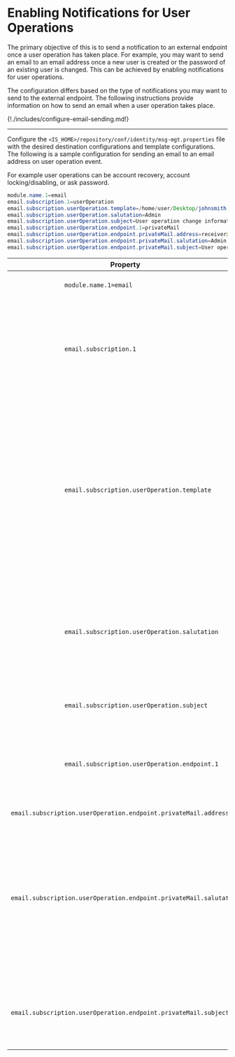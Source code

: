 # Enabling Notifications for User Operations

The primary objective of this is to send a notification to an external endpoint once a user operation has taken place. For example, you may want to send an email to an email address once a new user is created or the password of an existing user is changed. This can be achieved by enabling notifications for user operations.

The configuration differs based on the type of notifications you may want to send to the external endpoint. The following instructions provide information on how to send an email when a user operation takes place.

{!./includes/configure-email-sending.md!}

---

Configure the `<IS_HOME>/repository/conf/identity/msg-mgt.properties` file with the desired destination configurations and template configurations. The following is a sample configuration for sending an email to an email address on user operation event.

For example user operations can be account recovery, account locking/disabling, or ask password.

```java
module.name.1=email
email.subscription.1=userOperation
email.subscription.userOperation.template=/home/user/Desktop/johnsmith (If you are using windows machine the path would be C:\Users\Administrator\Desktop\johnsmith)
email.subscription.userOperation.salutation=Admin
email.subscription.userOperation.subject=User operation change information
email.subscription.userOperation.endpoint.1=privateMail
email.subscription.userOperation.endpoint.privateMail.address=receiver@gmail.com
email.subscription.userOperation.endpoint.privateMail.salutation=Admin private mail
email.subscription.userOperation.endpoint.privateMail.subject=User operation change information to private mail
```

 <table>
    <thead>
    <tr class="header">
    <th>Property</th>
    <th>Description</th>
    </tr>
    </thead>
    <tbody>
    <tr class="odd">
    <td><code>               module.name.1=email              </code></td>
    <td>By defining this property, you can register the email sending module in the Notification-Mgt framework, so that the email sending module acts as a listener.</td>
    </tr>
    <tr class="even">
    <td><code>               email.subscription.1              </code></td>
    <td>The first subscription by the email module is ' <code>               userOperation              </code> '. When there is a user operation, an event is triggered from the system. By configuring this property, you can make the email module subscribe to that particular event send emails on events. You can define this subscription name as <code>               userOperation              </code>. This needs to be defined since this is the name of the event that is published by the publishing party. From this point onwards, you will be using <code>               email.subscription.userOperation              </code> as the prefix for properties relevant to this subscription.</td>
    </tr>
    <tr class="odd">
    <td><code>               email.subscription.userOperation.template              </code></td>
    <td><div class="content-wrapper">
    <p>This is the template for the email. You can configure your template such that it has placeholders. These placeholders are replaced with dynamic values that are coming from the event or you can define values for these placeholders using your configurations.</p>
    <p>The following is a sample email template with placeholders.</p>
    <div class="panel" style="background-color: White;border-width: 1px;">
    <div class="panelContent" style="background-color: White;">
    <p>Hi {username}</p>
    <p>This is a test mail to your private mail. The operation occurred was: {operation}.</p>
    </div>
    </div>
    <p>The following are the dynamic data used in the user operation event.</p>
    <p>- operation: The type of user operation that took place.<br />
    - username: The username of the user that is subject to the information change.</p>
    </div></td>
    </tr>
    <tr class="even">
    <td><code>               email.subscription.userOperation.salutation              </code></td>
    <td><div class="content-wrapper">
    <p>This property can be used to replace a placeholder in the email template. In this particular scenario, this property has no value or usage since there is no place holder for this. Suppose you have a template as mentioned below, this value replaces the placeholder of {salutation}.</p>
    <div class="panel" style="background-color: White;border-width: 1px;">
    <div class="panelContent" style="background-color: White;">
    <p>Hi {salutation}</p>
    <p>This is a test mail to your private mail. The operation occurred was: {operation}</p>
    </div>
    </div>
    </div></td>
    </tr>
    <tr class="odd">
    <td><code>               email.subscription.userOperation.subject              </code></td>
    <td>This is a module-specific property and is specific to the email module. You can define the subject of the mail using this property. Now you are done with subscription-level configurations and progressing towards defining the endpoint information.</td>
    </tr>
    <tr class="even">
    <td><code>               email.subscription.userOperation.endpoint.1              </code></td>
    <td>This is the first endpoint definition for the <code>               userOperation              </code> event subscription. From this point onwards, you are defining properties that are relevant to this endpoint. You defined the name of the first endpoint as <code>               privateMail              </code> . From this point onwards, you must use <code>               email.subscription.userOperation.endpoint.privateMail              </code> as the prefix for properties relevant to this endpoint.</td>
    </tr>
    <tr class="odd">
    <td><code>               email.subscription.userOperation.endpoint.privateMail.address              </code></td>
    <td>This is an endpoint configuration that is used to define the email address.</td>
    </tr>
    <tr class="even">
    <td><code>               email.subscription.userOperation.endpoint.privateMail.salutation              </code></td>
    <td><div class="content-wrapper">
    <p>This is an endpoint level configuration and the same as the property “ <code>                 email.subscription.userOperation.salutation=Admin                </code> ”.</p>
    <p>This property can be used to replace a placeholder in the email template. In the scenario mentioned in this topic, this property has no value or usage since there is no placeholder for this. Suppose we had a template similar to the one shown below, this value replaces the placeholder of {salutation}.</p>
    <div class="panel" style="background-color: White;border-width: 1px;">
    <div class="panelContent" style="background-color: White;">
    <p>Hi {salutation}</p>
    <p>This is a test mail to your private mail. The operation occurred was: {operation}</p>
    </div>
    </div>
    </div></td>
    </tr>
    <tr class="odd">
    <td><code>               email.subscription.userOperation.endpoint.privateMail.subject              </code></td>
    <td>This is an endpoint level configuration to define the subject of the email. Notice that it is possible to define the subject of the email using <code>               email.subscription.userOperation.subject=User operation change information              </code> as mentioned earlier. However, since this is a more specific level property (this is an endpoint level property and not an event level property) this overrides the previous property.</td>
    </tr>
    </tbody>
    </table>

